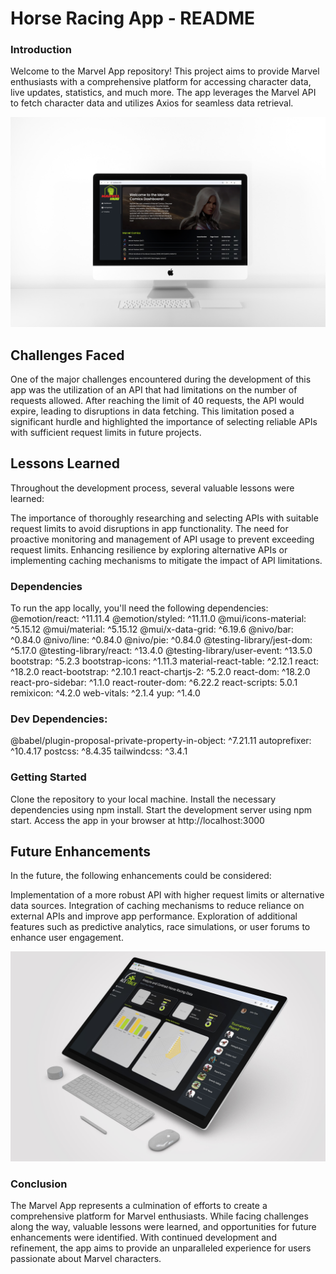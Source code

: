 # Horse Racing App - README

### Introduction
Welcome to the Marvel App repository! This project aims to provide Marvel enthusiasts with a comprehensive platform for accessing character data, live updates, statistics, and much more. The app leverages the Marvel API to fetch character data and utilizes Axios for seamless data retrieval.

![Landing Page](https://raw.githubusercontent.com/221244-Tebogo/DV200-term1-api-chartjs/main/Mockups/mockup-1.jpg)

## Challenges Faced
One of the major challenges encountered during the development of this app was the utilization of an API that had limitations on the number of requests allowed. After reaching the limit of 40 requests, the API would expire, leading to disruptions in data fetching. This limitation posed a significant hurdle and highlighted the importance of selecting reliable APIs with sufficient request limits in future projects.

## Lessons Learned
Throughout the development process, several valuable lessons were learned:

The importance of thoroughly researching and selecting APIs with suitable request limits to avoid disruptions in app functionality.
The need for proactive monitoring and management of API usage to prevent exceeding request limits.
Enhancing resilience by exploring alternative APIs or implementing caching mechanisms to mitigate the impact of API limitations.

### Dependencies
To run the app locally, you'll need the following dependencies:
@emotion/react: ^11.11.4
@emotion/styled: ^11.11.0
@mui/icons-material: ^5.15.12
@mui/material: ^5.15.12
@mui/x-data-grid: ^6.19.6
@nivo/bar: ^0.84.0
@nivo/line: ^0.84.0
@nivo/pie: ^0.84.0
@testing-library/jest-dom: ^5.17.0
@testing-library/react: ^13.4.0
@testing-library/user-event: ^13.5.0
bootstrap: ^5.2.3
bootstrap-icons: ^1.11.3
material-react-table: ^2.12.1
react: ^18.2.0
react-bootstrap: ^2.10.1
react-chartjs-2: ^5.2.0
react-dom: ^18.2.0
react-pro-sidebar: ^1.1.0
react-router-dom: ^6.22.2
react-scripts: 5.0.1
remixicon: ^4.2.0
web-vitals: ^2.1.4
yup: ^1.4.0


### Dev Dependencies:
@babel/plugin-proposal-private-property-in-object: ^7.21.11
autoprefixer: ^10.4.17
postcss: ^8.4.35
tailwindcss: ^3.4.1

### Getting Started
Clone the repository to your local machine.
Install the necessary dependencies using npm install.
Start the development server using npm start.
Access the app in your browser at http://localhost:3000

## Future Enhancements
In the future, the following enhancements could be considered:

Implementation of a more robust API with higher request limits or alternative data sources.
Integration of caching mechanisms to reduce reliance on external APIs and improve app performance.
Exploration of additional features such as predictive analytics, race simulations, or user forums to enhance user engagement.

![Comparison](https://raw.githubusercontent.com/221244-Tebogo/DV200-term1-api-chartjs/main/Wireframes/Comparison.jpg)

### Conclusion
The Marvel App represents a culmination of efforts to create a comprehensive platform for Marvel enthusiasts. While facing challenges along the way, valuable lessons were learned, and opportunities for future enhancements were identified. With continued development and refinement, the app aims to provide an unparalleled experience for users passionate about Marvel characters.

